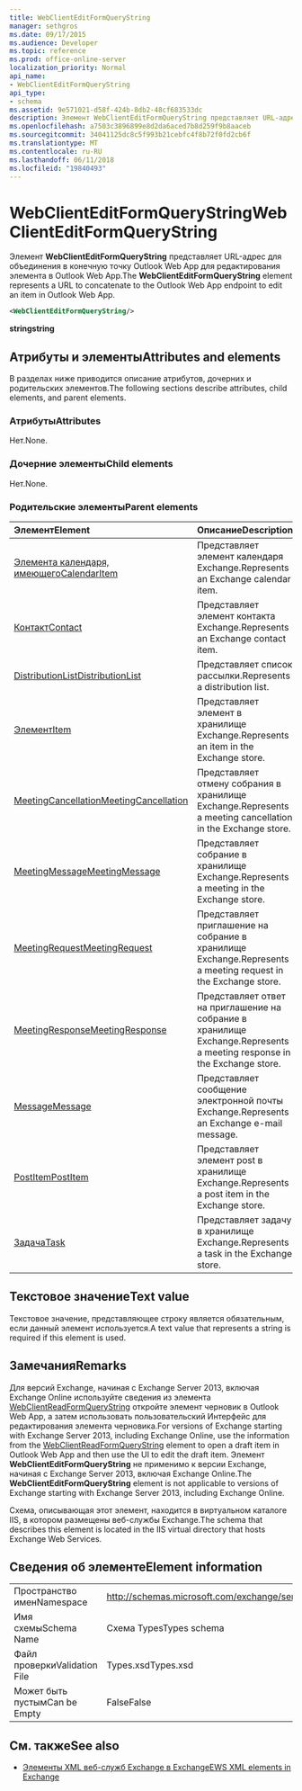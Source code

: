 ```yaml
---
title: WebClientEditFormQueryString
manager: sethgros
ms.date: 09/17/2015
ms.audience: Developer
ms.topic: reference
ms.prod: office-online-server
localization_priority: Normal
api_name:
- WebClientEditFormQueryString
api_type:
- schema
ms.assetid: 9e571021-d58f-424b-8db2-48cf683533dc
description: Элемент WebClientEditFormQueryString представляет URL-адрес для объединения в конечную точку Outlook Web App для редактирования элемента в Outlook Web App.
ms.openlocfilehash: a7503c3896899e8d2da6aced7b8d259f9b8aaceb
ms.sourcegitcommit: 34041125dc8c5f993b21cebfc4f8b72f0fd2cb6f
ms.translationtype: MT
ms.contentlocale: ru-RU
ms.lasthandoff: 06/11/2018
ms.locfileid: "19840493"
---
```

# <a name="webclienteditformquerystring"></a><span data-ttu-id="092c3-103">WebClientEditFormQueryString</span><span class="sxs-lookup"><span data-stu-id="092c3-103">WebClientEditFormQueryString</span></span>

<span data-ttu-id="092c3-104">Элемент **WebClientEditFormQueryString** представляет URL-адрес для объединения в конечную точку Outlook Web App для редактирования элемента в Outlook Web App.</span><span class="sxs-lookup"><span data-stu-id="092c3-104">The **WebClientEditFormQueryString** element represents a URL to concatenate to the Outlook Web App endpoint to edit an item in Outlook Web App.</span></span> 
  
```XML
<WebClientEditFormQueryString/>
```

 <span data-ttu-id="092c3-105">**string**</span><span class="sxs-lookup"><span data-stu-id="092c3-105">**string**</span></span>
## <a name="attributes-and-elements"></a><span data-ttu-id="092c3-106">Атрибуты и элементы</span><span class="sxs-lookup"><span data-stu-id="092c3-106">Attributes and elements</span></span>

<span data-ttu-id="092c3-107">В разделах ниже приводится описание атрибутов, дочерних и родительских элементов.</span><span class="sxs-lookup"><span data-stu-id="092c3-107">The following sections describe attributes, child elements, and parent elements.</span></span>
  
### <a name="attributes"></a><span data-ttu-id="092c3-108">Атрибуты</span><span class="sxs-lookup"><span data-stu-id="092c3-108">Attributes</span></span>

<span data-ttu-id="092c3-109">Нет.</span><span class="sxs-lookup"><span data-stu-id="092c3-109">None.</span></span>
  
### <a name="child-elements"></a><span data-ttu-id="092c3-110">Дочерние элементы</span><span class="sxs-lookup"><span data-stu-id="092c3-110">Child elements</span></span>

<span data-ttu-id="092c3-111">Нет.</span><span class="sxs-lookup"><span data-stu-id="092c3-111">None.</span></span>
  
### <a name="parent-elements"></a><span data-ttu-id="092c3-112">Родительские элементы</span><span class="sxs-lookup"><span data-stu-id="092c3-112">Parent elements</span></span>

|<span data-ttu-id="092c3-113">**Элемент**</span><span class="sxs-lookup"><span data-stu-id="092c3-113">**Element**</span></span>|<span data-ttu-id="092c3-114">**Описание**</span><span class="sxs-lookup"><span data-stu-id="092c3-114">**Description**</span></span>|
|:-----|:-----|
|[<span data-ttu-id="092c3-115">Элемента календаря, имеющего</span><span class="sxs-lookup"><span data-stu-id="092c3-115">CalendarItem</span></span>](calendaritem.md) <br/> |<span data-ttu-id="092c3-116">Представляет элемент календаря Exchange.</span><span class="sxs-lookup"><span data-stu-id="092c3-116">Represents an Exchange calendar item.</span></span>  <br/> |
|[<span data-ttu-id="092c3-117">Контакт</span><span class="sxs-lookup"><span data-stu-id="092c3-117">Contact</span></span>](contact.md) <br/> |<span data-ttu-id="092c3-118">Представляет элемент контакта Exchange.</span><span class="sxs-lookup"><span data-stu-id="092c3-118">Represents an Exchange contact item.</span></span>  <br/> |
|[<span data-ttu-id="092c3-119">DistributionList</span><span class="sxs-lookup"><span data-stu-id="092c3-119">DistributionList</span></span>](distributionlist.md) <br/> |<span data-ttu-id="092c3-120">Представляет список рассылки.</span><span class="sxs-lookup"><span data-stu-id="092c3-120">Represents a distribution list.</span></span>  <br/> |
|[<span data-ttu-id="092c3-121">Элемент</span><span class="sxs-lookup"><span data-stu-id="092c3-121">Item</span></span>](item.md) <br/> |<span data-ttu-id="092c3-122">Представляет элемент в хранилище Exchange.</span><span class="sxs-lookup"><span data-stu-id="092c3-122">Represents an item in the Exchange store.</span></span>  <br/> |
|[<span data-ttu-id="092c3-123">MeetingCancellation</span><span class="sxs-lookup"><span data-stu-id="092c3-123">MeetingCancellation</span></span>](meetingcancellation.md) <br/> |<span data-ttu-id="092c3-124">Представляет отмену собрания в хранилище Exchange.</span><span class="sxs-lookup"><span data-stu-id="092c3-124">Represents a meeting cancellation in the Exchange store.</span></span>  <br/> |
|[<span data-ttu-id="092c3-125">MeetingMessage</span><span class="sxs-lookup"><span data-stu-id="092c3-125">MeetingMessage</span></span>](meetingmessage.md) <br/> |<span data-ttu-id="092c3-126">Представляет собрание в хранилище Exchange.</span><span class="sxs-lookup"><span data-stu-id="092c3-126">Represents a meeting in the Exchange store.</span></span>  <br/> |
|[<span data-ttu-id="092c3-127">MeetingRequest</span><span class="sxs-lookup"><span data-stu-id="092c3-127">MeetingRequest</span></span>](meetingrequest.md) <br/> |<span data-ttu-id="092c3-128">Представляет приглашение на собрание в хранилище Exchange.</span><span class="sxs-lookup"><span data-stu-id="092c3-128">Represents a meeting request in the Exchange store.</span></span>  <br/> |
|[<span data-ttu-id="092c3-129">MeetingResponse</span><span class="sxs-lookup"><span data-stu-id="092c3-129">MeetingResponse</span></span>](meetingresponse.md) <br/> |<span data-ttu-id="092c3-130">Представляет ответ на приглашение на собрание в хранилище Exchange.</span><span class="sxs-lookup"><span data-stu-id="092c3-130">Represents a meeting response in the Exchange store.</span></span>  <br/> |
|[<span data-ttu-id="092c3-131">Message</span><span class="sxs-lookup"><span data-stu-id="092c3-131">Message</span></span>](message-ex15websvcsotherref.md) <br/> |<span data-ttu-id="092c3-132">Представляет сообщение электронной почты Exchange.</span><span class="sxs-lookup"><span data-stu-id="092c3-132">Represents an Exchange e-mail message.</span></span>  <br/> |
|[<span data-ttu-id="092c3-133">PostItem</span><span class="sxs-lookup"><span data-stu-id="092c3-133">PostItem</span></span>](postitem.md) <br/> |<span data-ttu-id="092c3-134">Представляет элемент post в хранилище Exchange.</span><span class="sxs-lookup"><span data-stu-id="092c3-134">Represents a post item in the Exchange store.</span></span>  <br/> |
|[<span data-ttu-id="092c3-135">Задача</span><span class="sxs-lookup"><span data-stu-id="092c3-135">Task</span></span>](task.md) <br/> |<span data-ttu-id="092c3-136">Представляет задачу в хранилище Exchange.</span><span class="sxs-lookup"><span data-stu-id="092c3-136">Represents a task in the Exchange store.</span></span>  <br/> |
   
## <a name="text-value"></a><span data-ttu-id="092c3-137">Текстовое значение</span><span class="sxs-lookup"><span data-stu-id="092c3-137">Text value</span></span>

<span data-ttu-id="092c3-138">Текстовое значение, представляющее строку является обязательным, если данный элемент используется.</span><span class="sxs-lookup"><span data-stu-id="092c3-138">A text value that represents a string is required if this element is used.</span></span>
  
## <a name="remarks"></a><span data-ttu-id="092c3-139">Замечания</span><span class="sxs-lookup"><span data-stu-id="092c3-139">Remarks</span></span>

<span data-ttu-id="092c3-140">Для версий Exchange, начиная с Exchange Server 2013, включая Exchange Online используйте сведения из элемента [WebClientReadFormQueryString](webclientreadformquerystring.md) откройте элемент черновик в Outlook Web App, а затем использовать пользовательский Интерфейс для редактирования элемента черновика.</span><span class="sxs-lookup"><span data-stu-id="092c3-140">For versions of Exchange starting with Exchange Server 2013, including Exchange Online, use the information from the [WebClientReadFormQueryString](webclientreadformquerystring.md) element to open a draft item in Outlook Web App and then use the UI to edit the draft item.</span></span> <span data-ttu-id="092c3-141">Элемент **WebClientEditFormQueryString** не применимо к версии Exchange, начиная с Exchange Server 2013, включая Exchange Online.</span><span class="sxs-lookup"><span data-stu-id="092c3-141">The **WebClientEditFormQueryString** element is not applicable to versions of Exchange starting with Exchange Server 2013, including Exchange Online.</span></span> 
  
<span data-ttu-id="092c3-142">Схема, описывающая этот элемент, находится в виртуальном каталоге IIS, в котором размещены веб-службы Exchange.</span><span class="sxs-lookup"><span data-stu-id="092c3-142">The schema that describes this element is located in the IIS virtual directory that hosts Exchange Web Services.</span></span>
  
## <a name="element-information"></a><span data-ttu-id="092c3-143">Сведения об элементе</span><span class="sxs-lookup"><span data-stu-id="092c3-143">Element information</span></span>

|||
|:-----|:-----|
|<span data-ttu-id="092c3-144">Пространство имен</span><span class="sxs-lookup"><span data-stu-id="092c3-144">Namespace</span></span>  <br/> |http://schemas.microsoft.com/exchange/services/2006/types  <br/> |
|<span data-ttu-id="092c3-145">Имя схемы</span><span class="sxs-lookup"><span data-stu-id="092c3-145">Schema Name</span></span>  <br/> |<span data-ttu-id="092c3-146">Схема Types</span><span class="sxs-lookup"><span data-stu-id="092c3-146">Types schema</span></span>  <br/> |
|<span data-ttu-id="092c3-147">Файл проверки</span><span class="sxs-lookup"><span data-stu-id="092c3-147">Validation File</span></span>  <br/> |<span data-ttu-id="092c3-148">Types.xsd</span><span class="sxs-lookup"><span data-stu-id="092c3-148">Types.xsd</span></span>  <br/> |
|<span data-ttu-id="092c3-149">Может быть пустым</span><span class="sxs-lookup"><span data-stu-id="092c3-149">Can be Empty</span></span>  <br/> |<span data-ttu-id="092c3-150">False</span><span class="sxs-lookup"><span data-stu-id="092c3-150">False</span></span>  <br/> |
   
## <a name="see-also"></a><span data-ttu-id="092c3-151">См. также</span><span class="sxs-lookup"><span data-stu-id="092c3-151">See also</span></span>



- [<span data-ttu-id="092c3-152">Элементы XML веб-служб Exchange в Exchange</span><span class="sxs-lookup"><span data-stu-id="092c3-152">EWS XML elements in Exchange</span></span>](ews-xml-elements-in-exchange.md)

